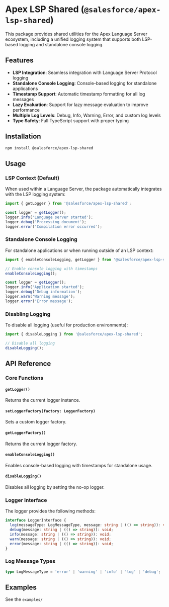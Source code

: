 # Apex LSP Shared (`@salesforce/apex-lsp-shared`)

This package provides shared utilities for the Apex Language Server ecosystem, including a unified logging system that supports both LSP-based logging and standalone console logging.

## Features

- **LSP Integration**: Seamless integration with Language Server Protocol logging
- **Standalone Console Logging**: Console-based logging for standalone applications
- **Timestamp Support**: Automatic timestamp formatting for all log messages
- **Lazy Evaluation**: Support for lazy message evaluation to improve performance
- **Multiple Log Levels**: Debug, Info, Warning, Error, and custom log levels
- **Type Safety**: Full TypeScript support with proper typing

## Installation

```bash
npm install @salesforce/apex-lsp-shared
```

## Usage

### LSP Context (Default)

When used within a Language Server, the package automatically integrates with the LSP logging system:

```typescript
import { getLogger } from '@salesforce/apex-lsp-shared';

const logger = getLogger();
logger.info('Language server started');
logger.debug('Processing document');
logger.error('Compilation error occurred');
```

### Standalone Console Logging

For standalone applications or when running outside of an LSP context:

```typescript
import { enableConsoleLogging, getLogger } from '@salesforce/apex-lsp-shared';

// Enable console logging with timestamps
enableConsoleLogging();

const logger = getLogger();
logger.info('Application started');
logger.debug('Debug information');
logger.warn('Warning message');
logger.error('Error message');
```

### Disabling Logging

To disable all logging (useful for production environments):

```typescript
import { disableLogging } from '@salesforce/apex-lsp-shared';

// Disable all logging
disableLogging();
```

## API Reference

### Core Functions

#### `getLogger()`

Returns the current logger instance.

#### `setLoggerFactory(factory: LoggerFactory)`

Sets a custom logger factory.

#### `getLoggerFactory()`

Returns the current logger factory.

#### `enableConsoleLogging()`

Enables console-based logging with timestamps for standalone usage.

#### `disableLogging()`

Disables all logging by setting the no-op logger.

### Logger Interface

The logger provides the following methods:

```typescript
interface LoggerInterface {
  log(messageType: LogMessageType, message: string | (() => string)): void;
  debug(message: string | (() => string)): void;
  info(message: string | (() => string)): void;
  warn(message: string | (() => string)): void;
  error(message: string | (() => string)): void;
}
```

### Log Message Types

```typescript
type LogMessageType = 'error' | 'warning' | 'info' | 'log' | 'debug';
```

## Examples

See the `examples/`

